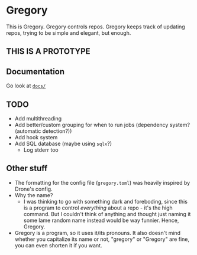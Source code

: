 # Gregory

This is Gregory. Gregory controls repos. Gregory keeps track of updating repos, trying to be simple and elegant, but enough.

## THIS IS A PROTOTYPE

## Documentation

Go look at [`docs/`](/docs/)

## TODO

- Add multithreading
- Add better/custom grouping for when to run jobs (dependency system? (automatic detection?))
- Add hook system
- Add SQL database (maybe using `sqlx`?)
  - Log stderr too

## Other stuff

- The formatting for the config file (`gregory.toml`) was heavily inspired by Drone's config.
- Why the name?
  - I was thinking to go with something dark and foreboding, since this is a program to control *everything* about a repo - it's the high command. But I couldn't think of anything and thought just naming it some lame random name instead would be way funnier. Hence, Gregory.
- Gregory is a program, so it uses it/its pronouns. It also doesn't mind whether you capitalize its name or not, "gregory" or "Gregory" are fine, you can even shorten it if you want.
